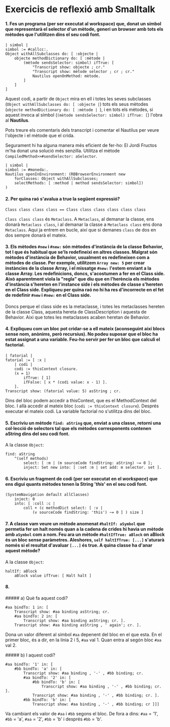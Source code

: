 # Exercicis de reflexió amb Smalltalk

#### 1. Fes un programa (per ser executat al workspace) que, donat un símbol que representarà el selector d'un mètode, generi un browser amb tots els mètodes que l'utilitzen dins el seu codi font.

```smalltalk
| simbol |
simbol := #callcc:.
Object withAllSubclasses do: [ :objecte |
    objecte methodDictionary do: [ :mètode | 
        (mètode sendsSelector: simbol) ifTrue: [
            "Transcript show: objecte ; cr."
            "Transcript show: mètode selector ; cr ; cr."
            Nautilus openOnMethod: mètode.
        ]
    ]
]
```

Aquest codi, a partir de `Object` mira en ell i totes les seves subclasses (`Object withAllSubclasses do: [ :objecte |`) tots els seus mètodes (`objecte methodDictionary do: [ :mètode | `), i en tots els mètodes, si aquest invoca al símbol (`(mètode sendsSelector: símbol) ifTrue: [`) l'obra al **Nautilus**.

Pots treure els comentaris dels transcript i comentar el Nautilus per veure l'objecte i el mètode que el crida.

Segurament hi ha alguna manera més eficient de fer-ho: El Jordi Fructos m'ha donat una solució més senzilla. Utilitza el mètode `CompiledMethod>>#sendSelector: aSelector`.

```smalltalk
| simbol |simbol := #moneda:.Nautilus openInEnvironment: (RBBrowserEnvironment new	forClasses: Object withAllSubclasses;	selectMethods: [ :method | method sendsSelector: simbol])
)
```

#### 2. Per quina raó s'avalua a true la següent expressió?

`Class class class class == Class class class class class class`

`Class class class` és `Metaclass`. A `Metaclass`, al demanar la classe, ens donarà `Metaclass class`, i al demanar la classe a `Metaclass class` ens dona `Metaclass`. Aqui ja entrem en bucle, així que si demanes `class` de dos en dos sempre donarà el mateix.

#### 3. Els mètodes `#new` i `#new:` són mètodes d'instància de la classe Behavior, tot I que és habitual que se'ls redefineixi en altres classes. Malgrat són mètodes d'instància de Behavior, usualment es redefineixen com a mètodes de classe. Per exemple, utilitzem `Array new: 5` per crear instàncies de la classe Array, i el missatge `#new:` l'estem enviant a la classe Array. Les redefinicions, doncs, s'acostumen a fer en el Class side. Això aparentment viola la "regla" que diu que en l'herència els mètodes d'instància s'hereten en l'instance side i els mètodes de classe s'hereten en el Class side. Expliqueu per quina raó no hi ha res d'incorrecte en el fet de redefinir `#new` i `#new:` en el Class side.

Doncs perque el class side es la metaclasse, i totes les metaclasses hereten de la classe Class, aquesta hereta de ClassDescription i aquesta de Behavior. Aixi que totes les metaclasses acaben heretan de Behavior.

#### 4. Expliqueu com un bloc pot cridar-se a ell mateix (aconseguint així blocs sense nom, anònims, però recursius). No podeu suposar que el bloc ha estat assignat a una variable. Feu-ho servir per fer un bloc que calculi el factorial.

```smalltalk
| fatorial |
fatorial := [ :x |
    | codi |
    codi := thisContext closure.
    (x = 1)
        ifTrue: [ 1]
        ifFalse: [ x * (codi value: x - 1) ].
    ].
Transcript show: (fatorial value: 5) asString ; cr.
```

Dins del bloc podem accedir a thisContext, que es el MethodContext del bloc. I allà accedir al mateix bloc (`codi := thisContext closure`). Després executar el mateix codi. La variable factorial no s'utilitza dins del bloc.

#### 5. Escriviu un mètode `find: aString` que, enviat a una classe, retorni una col·lecció de selectors tal que els mètodes corresponents contenen aString dins del seu codi font.

A la classe `Object`:

```smalltalk
find: aString    ^(self methods)
        select: [ :m | (m sourceCode findString: aString) ~= 0 ];
        inject: Set new into: [ :set :m | set add: m selector. set ].
```

#### 6. Escriviu un fragment de codi (per ser executat en el *workspace*) que ens digui quants mètodes tenen la String '*this*' en el seu codi font.

```smaltalk
(SystemNavigation default allClasses)    inject: 0    into: [ :coll :c |        coll + (c methodDict select: [ :v |            (v sourceCode findString: 'this') ~= 0 ] ) size ]
```

#### 7. A classe vam veure un mètode anomenat `#haltIf: aSymbol` que permetia fer un halt només quan a la cadena de crides hi havia un mètode amb `aSymbol` com a nom. Feu ara un mètode `#haltIfTrue: aBlock` on aBlock és un bloc sense paràmetres. Aleshores, `self haltIfTrue: [...]` s'aturarà només si el resultat d'avaluar `[...]` és true. A quina classe ha d'anar aquest mètode?

A la classe `Object`:

```smalltalk
haltIf: aBlock	aBlock value ifTrue: [ Halt halt ]
```

#### 8. 

##### a) Què fa aquest codi?

```smalltalk#aa bindTo: 1 in: [    Transcript show: #aa binding asString; cr.    #aa bindTo: 2 in: [    	Transcript show: #aa binding asString; cr. ].    Transcript show: #aa binding asString , ' again'; cr. ].
```

Dona un valor diferent al simbol `#aa` depenent del bloc en el que esta. En el primer bloc, és a dir, en la linia 2 i 5, `#aa` val 1. Quan entra al segón bloc `#aa` val 2.

##### b) I aquest codi?

```smalltalk
#aa bindTo: '1' in: [    #bb bindTo: 'a' in: [        Transcript show: #aa binding , '-' , #bb binding; cr.        #aa bindTo: '2' in: [            #bb bindTo: 'b' in: [                Transcript show: #aa binding , '-' , #bb binding; cr. ].            Transcript show: #aa binding , '-' , #bb binding; cr. ].        #bb bindTo: 'b' in: [            Transcript show: #aa binding , '-' , #bb binding; cr ]]]
```

Va cambiant els valor de `#aa` i `#bb` segons el bloc. De fora a dins:
`#aa` = '1', `#bb` = 'a', `#aa` = '2', `#bb` = 'b' i després `#bb` = 'b'.